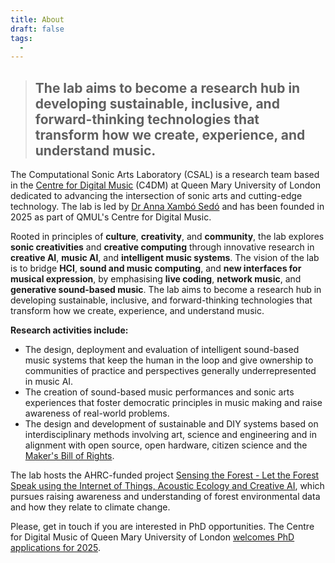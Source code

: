 ```yaml
---
title: About
draft: false
tags:
  -
---
```


> ## The lab aims to become a research hub in developing sustainable, inclusive, and forward-thinking technologies that transform how we create, experience, and understand music.

The Computational Sonic Arts Laboratory (CSAL) is a research team based in the [Centre for Digital Music](https://www.c4dm.eecs.qmul.ac.uk/) (C4DM) at Queen Mary University of London dedicated to advancing the intersection of sonic arts and cutting-edge technology. The lab is led by [Dr Anna Xambó Sedó](https://www.c4dm.eecs.qmul.ac.uk/) and has been founded in 2025 as part of QMUL's Centre for Digital Music. 

Rooted in principles of **culture**, **creativity**, and **community**, the lab explores **sonic creativities** and **creative computing** through innovative research in **creative AI**, **music AI**, and **intelligent music systems**. The vision of the lab is to bridge **HCI**, **sound and music computing**, and **new interfaces for musical expression**, by emphasising **live coding**, **network music**, and **generative sound-based music**. The lab aims to become a research hub in developing sustainable, inclusive, and forward-thinking technologies that transform how we create, experience, and understand music.

**Research activities include:**

* The design, deployment and evaluation of intelligent sound-based music systems that keep the human in the loop and give ownership to communities of practice and perspectives generally underrepresented in music AI. 
* The creation of sound-based music performances and sonic arts experiences that foster democratic principles in music making and raise awareness of real-world problems.
* The design and development of sustainable and DIY systems based on interdisciplinary methods involving art, science and engineering and in alignment with open source, open hardware, citizen science and the [Maker's Bill of Rights](https://makezine.com/article/maker-news/the-makers-bill-of-rights/). 

The lab hosts the AHRC-funded project [Sensing the Forest - Let the Forest Speak using the Internet of Things, Acoustic Ecology and Creative AI](https://sensingtheforest.github.io/), which pursues raising awareness and understanding of forest environmental data and how they relate to climate change.

Please, get in touch if you are interested in PhD opportunities. The Centre for Digital Music of Queen Mary University of London [welcomes PhD applications for 2025](https://www.c4dm.eecs.qmul.ac.uk/get-involved/). 
